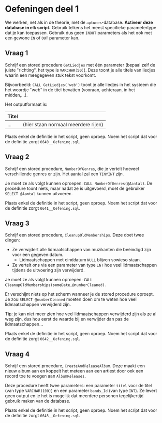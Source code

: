 # Oefeningen deel 1

We werken, net als in de theorie, met de `aptunes`-database. **Activeer deze database in elk script.** Gebruik telkens het meest specifieke parametertype dat je kan toepassen. Gebruik dus geen `INOUT` parameters als het ook met een gewone `IN` of `OUT` parameter kan.

## Vraag 1

Schrijf een stored procedure `GetLiedjes` met één parameter \(bepaal zelf de juiste "richting", het type is `VARCHAR(50)`\). Deze toont je alle titels van liedjes waarin een meegegeven stuk tekst voorkomt.

Bijvoorbeeld: `CALL GetLiedjes('web')` toont je alle liedjes in het systeem die het woordje "web" in de titel bevatten \(vooraan, achteraan, in het midden,...\).

Het outputformaat is:

| Titel |  |
| :--- | :--- |
| ... | \(hier staan normaal meerdere rijen\) |

Plaats enkel de definitie in het script, geen oproep. Noem het script dat voor de definitie zorgt `0640__Oefening.sql`.

## Vraag 2

Schrijf een stored procedure, `NumberOfGenres`, die je vertelt hoeveel verschillende genres er zijn. Het aantal zal een `TINYINT` zijn.

Je moet ze als volgt kunnen oproepen: `CALL NumberOfGenres(@Aantal)`. De procedure toont niets, maar nadat ze is uitgevoerd, moet de gebruiker `SELECT @Aantal` kunnen uitvoeren.

Plaats enkel de definitie in het script, geen oproep. Noem het script dat voor de definitie zorgt `0641__Oefening.sql`.

## Vraag 3

Schrijf een stored procedure, `CleanupOldMemberships`. Deze doet twee dingen:

* Ze verwijdert alle lidmaatschappen van muzikanten die beëindigd zijn voor een gegeven datum.
  * Lidmaatschappen met einddatum `NULL` blijven sowieso staan.
* Ze vertelt ons via een parameter van type `INT` hoe veel lidmaatschappen tijdens de uitvoering zijn verwijderd.

Je moet ze als volgt kunnen oproepen: `CALL CleanupOldMemberships(someDate,@numberCleaned)`.

Er verschijnt niets op het scherm wanneer je de stored procedure oproept. Je zou `SELECT @numberCleaned` moeten doen om te weten hoe veel lidmaatschappen verwijderd zijn.

Tip: je kan niet meer zien hoe veel lidmaatschappen verwijderd zijn als ze al weg zijn, dus hou eerst de waarde bij en verwijder dan pas de lidmaatschappen...

Plaats enkel de definitie in het script, geen oproep. Noem het script dat voor de definitie zorgt `0642__Oefening.sql`.

## Vraag 4

Schrijf een stored procedure, `CreateAndReleaseAlbum`. Deze maakt een nieuw album aan en koppelt het meteen aan een artiest door ook een record toe te voegen aan `AlbumReleases`.

Deze procedure heeft twee parameters: een parameter `titel` voor de titel \(van type `VARCHAR(100)`\) en een parameter `bands_Id` \(van type `INT`\). Ze levert geen output en je het is mogelijk dat meerdere personen tegelijkertijd gebruik maken van de database.

Plaats enkel de definitie in het script, geen oproep. Noem het script dat voor de definitie zorgt `0643__Oefening.sql`.

